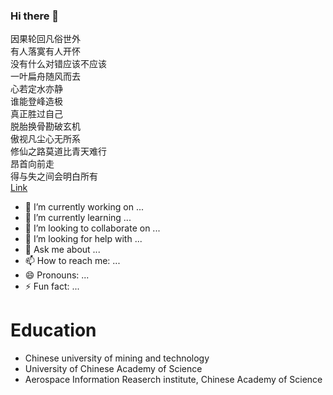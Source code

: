 ### Hi there 👋

因果轮回凡俗世外  
有人落寞有人开怀  
没有什么对错应该不应该  
一叶扁舟随风而去  
心若定水亦静  
谁能登峰造极  
真正胜过自己  
脱胎换骨勘破玄机  
傲视凡尘心无所系  
修仙之路莫道比青天难行  
昂首向前走  
得与失之间会明白所有  
[Link](https://i.y.qq.com/v8/playsong.html?songmid=0011To691GaQrZ&CPUV=94&channelId=10048846&ADTAG=baiduald&keep_cid=1)

- 🔭 I’m currently working on ...
- 🌱 I’m currently learning ...
- 👯 I’m looking to collaborate on ...
- 🤔 I’m looking for help with ...
- 💬 Ask me about ...
- 📫 How to reach me: ...
- 😄 Pronouns: ...
- ⚡ Fun fact: ...

# Education

- Chinese university of mining and technology 
- University of Chinese Academy of Science 
- Aerospace Information Reaserch institute, Chinese Academy of Science

<!--
**XavierMFC/XavierMFC** is a ✨ _special_ ✨ repository because its `README.md` (this file) appears on your GitHub profile.
Here are some ideas to get you started:
- 🔭 I’m currently working on ...
- 🌱 I’m currently learning ...
- 👯 I’m looking to collaborate on ...
- 🤔 I’m looking for help with ...
- 💬 Ask me about ...
- 📫 How to reach me: ...
- 😄 Pronouns: ...
- ⚡ Fun fact: ...
-->
